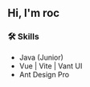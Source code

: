 ## Hi, I'm roc

<!--START_SECTION:waka-->

<!--END_SECTION:waka-->

### 🛠️ Skills
- Java (Junior)
- Vue | Vite | Vant UI
- Ant Design Pro
